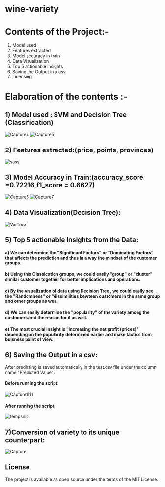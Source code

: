 # wine-variety
# Contents of the Project:-
1) Model used
2) Features extracted
3) Model accuracy in train
4) Data Visualization
5) Top 5 actionable insights
6) Saving the Output in a csv
7) Licensing
# Elaboration of the contents :-
## 1) Model used : SVM and Decision Tree (Classification)
![Capture4](https://user-images.githubusercontent.com/20925116/81508883-79cff900-9324-11ea-8924-86f8e08f323b.PNG)
![Capture5](https://user-images.githubusercontent.com/20925116/81508882-79376280-9324-11ea-9905-378639ba332a.PNG)
## 2) Features extracted:(price, points, provinces)
![sass](https://user-images.githubusercontent.com/20925116/81509563-22805780-9329-11ea-9c43-d0d176928bb2.PNG)
## 3) Model Accuracy in Train:(accuracy_score =0.72216,f1_score = 0.6627)
![Capture6](https://user-images.githubusercontent.com/20925116/81508809-06c68280-9324-11ea-8200-814ef4791a79.PNG)
![Capture7](https://user-images.githubusercontent.com/20925116/81508806-04642880-9324-11ea-97bc-3d7383080e14.PNG)
## 4) Data Visualization(Decision Tree):
![VarTree](https://user-images.githubusercontent.com/20925116/81509401-121bad00-9328-11ea-9b50-ee66404d3c27.png)
## 5) Top 5 actionable Insights from the Data:
#### a) We can determine the "Significant Factors" or "Dominating Factors" that affects the prediction and thus in a way the mindset of the customer groups.
#### b) Using this Classication groups, we could easily "group" or "cluster" similar customer together for better implications and operations.
#### c) By the visualization of data using Decision Tree , we could easily see the "Randomness" or "dissimilities bewteen customers in the same group and other groups as well.
#### d) We can easily determine the "popularity" of the variety among the customers and the reason for it as well.
#### e) The most crucial insight is "Increasing the net profit (prices)" depending on the popularity determined earlier and make tactics from buisness point of view.

## 6) Saving the Output in a csv:
After predicting is saved automatically in the test.csv file under the column name "Predicted Value":
#### Before running the script: 
![Capture1111](https://user-images.githubusercontent.com/20925116/81509751-9c651080-932a-11ea-85da-83bd58254009.png)


#### After running the script:
![tempsnip](https://user-images.githubusercontent.com/20925116/81510101-18f8ee80-932d-11ea-9793-1c3b29ba1b7f.png)

## 7)Conversion of variety to its unique counterpart:
![Capture](https://user-images.githubusercontent.com/20925116/81508395-87d04a80-9321-11ea-8309-f8d7c4779bea.PNG)



## License
The project is available as open source under the terms of the MIT License.

